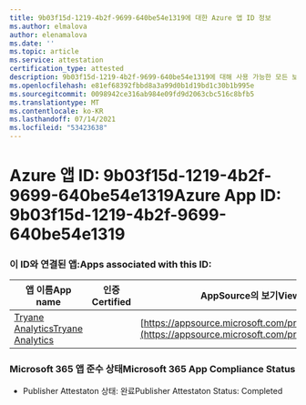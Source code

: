 ```yaml
---
title: 9b03f15d-1219-4b2f-9699-640be54e1319에 대한 Azure 앱 ID 정보
ms.author: elmalova
author: elenamalova
ms.date: ''
ms.topic: article
ms.service: attestation
certification_type: attested
description: 9b03f15d-1219-4b2f-9699-640be54e1319에 대해 사용 가능한 모든 보안 및 규정 준수 정보입니다.
ms.openlocfilehash: e81ef68392fbbd8a3a99d0b1d19bd1c30b1b995e
ms.sourcegitcommit: 0098942ce316ab984e09fd9d2063cbc516c8bfb5
ms.translationtype: MT
ms.contentlocale: ko-KR
ms.lasthandoff: 07/14/2021
ms.locfileid: "53423638"
---
```

# <a name="azure-app-id-9b03f15d-1219-4b2f-9699-640be54e1319"></a><span data-ttu-id="f60ec-103">Azure 앱 ID: 9b03f15d-1219-4b2f-9699-640be54e1319</span><span class="sxs-lookup"><span data-stu-id="f60ec-103">Azure App ID: 9b03f15d-1219-4b2f-9699-640be54e1319</span></span>


### <a name="apps-associated-with-this-id"></a><span data-ttu-id="f60ec-104">이 ID와 연결된 앱:</span><span class="sxs-lookup"><span data-stu-id="f60ec-104">Apps associated with this ID:</span></span>
| <span data-ttu-id="f60ec-105">**앱 이름**</span><span class="sxs-lookup"><span data-stu-id="f60ec-105">**App name**</span></span> | <span data-ttu-id="f60ec-106">**인증**</span><span class="sxs-lookup"><span data-stu-id="f60ec-106">**Certified**</span></span> | <span data-ttu-id="f60ec-107">**AppSource의 보기**</span><span class="sxs-lookup"><span data-stu-id="f60ec-107">**View in AppSource**</span></span> |
|-|-|-|
| [<span data-ttu-id="f60ec-108">Tryane Analytics</span><span class="sxs-lookup"><span data-stu-id="f60ec-108">Tryane Analytics</span></span>](https://docs.microsoft.com/en-us/microsoft-365-app-certification/forward/WA200001827) |  | [https://appsource.microsoft.com/product/office/WA200001827](https://appsource.microsoft.com/product/office/WA200001827) |

### <a name="microsoft-365-app-compliance-status"></a><span data-ttu-id="f60ec-109">Microsoft 365 앱 준수 상태</span><span class="sxs-lookup"><span data-stu-id="f60ec-109">Microsoft 365 App Compliance Status</span></span>
- <span data-ttu-id="f60ec-110">Publisher Attestaton 상태: 완료</span><span class="sxs-lookup"><span data-stu-id="f60ec-110">Publisher Attestaton Status: Completed</span></span>
